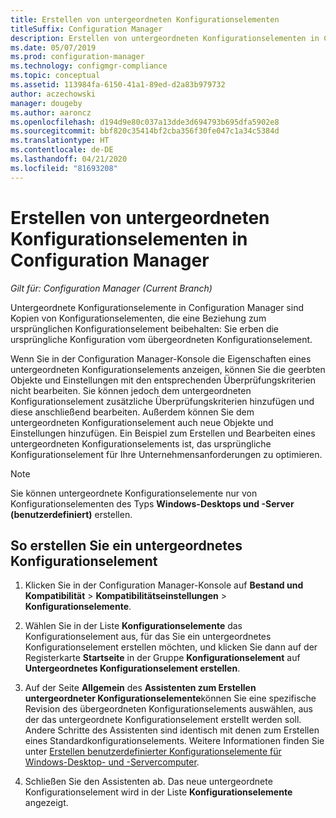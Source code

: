 ```yaml
---
title: Erstellen von untergeordneten Konfigurationselementen
titleSuffix: Configuration Manager
description: Erstellen von untergeordneten Konfigurationselementen in Configuration Manager
ms.date: 05/07/2019
ms.prod: configuration-manager
ms.technology: configmgr-compliance
ms.topic: conceptual
ms.assetid: 113984fa-6150-41a1-89ed-d2a83b979732
author: aczechowski
manager: dougeby
ms.author: aaroncz
ms.openlocfilehash: d194d9e80c037a13dde3d694793b695dfa5902e8
ms.sourcegitcommit: bbf820c35414bf2cba356f30fe047c1a34c5384d
ms.translationtype: HT
ms.contentlocale: de-DE
ms.lasthandoff: 04/21/2020
ms.locfileid: "81693208"
---
```

# <a name="how-to-create-child-configuration-items-in-configuration-manager"></a>Erstellen von untergeordneten Konfigurationselementen in Configuration Manager

*Gilt für: Configuration Manager (Current Branch)*

Untergeordnete Konfigurationselemente in Configuration Manager sind Kopien von Konfigurationselementen, die eine Beziehung zum ursprünglichen Konfigurationselement beibehalten: Sie erben die ursprüngliche Konfiguration vom übergeordneten Konfigurationselement.  

Wenn Sie in der Configuration Manager-Konsole die Eigenschaften eines untergeordneten Konfigurationselements anzeigen, können Sie die geerbten Objekte und Einstellungen mit den entsprechenden Überprüfungskriterien nicht bearbeiten. Sie können jedoch dem untergeordneten Konfigurationselement zusätzliche Überprüfungskriterien hinzufügen und diese anschließend bearbeiten. Außerdem können Sie dem untergeordneten Konfigurationselement auch neue Objekte und Einstellungen hinzufügen.
Ein Beispiel zum Erstellen und Bearbeiten eines untergeordneten Konfigurationselements ist, das ursprüngliche Konfigurationselement für Ihre Unternehmensanforderungen zu optimieren.  

> [!NOTE]  
>  Sie können untergeordnete Konfigurationselemente nur von Konfigurationselementen des Typs **Windows-Desktops und -Server (benutzerdefiniert)** erstellen.  

## <a name="to-create-a-child-configuration-item"></a>So erstellen Sie ein untergeordnetes Konfigurationselement  

1.  Klicken Sie in der Configuration Manager-Konsole auf **Bestand und Kompatibilität** > **Kompatibilitätseinstellungen** > **Konfigurationselemente**.  

3.  Wählen Sie in der Liste **Konfigurationselemente** das Konfigurationselement aus, für das Sie ein untergeordnetes Konfigurationselement erstellen möchten, und klicken Sie dann auf der Registerkarte **Startseite** in der Gruppe **Konfigurationselement** auf **Untergeordnetes Konfigurationselement erstellen**.  

4.  Auf der Seite **Allgemein** des **Assistenten zum Erstellen untergeordneter Konfigurationselemente**können Sie eine spezifische Revision des übergeordneten Konfigurationselements auswählen, aus der das untergeordnete Konfigurationselement erstellt werden soll. Andere Schritte des Assistenten sind identisch mit denen zum Erstellen eines Standardkonfigurationselements. Weitere Informationen finden Sie unter [Erstellen benutzerdefinierter Konfigurationselemente für Windows-Desktop- und -Servercomputer](../../compliance/deploy-use/create-custom-configuration-items-for-windows-desktop-and-server-computers-managed-with-the-client.md).  

5.  Schließen Sie den Assistenten ab. Das neue untergeordnete Konfigurationselement wird in der Liste **Konfigurationselemente** angezeigt.  
